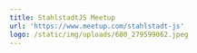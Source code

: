 ```yaml
---
title: StahlstadtJS Meetup
url: 'https://www.meetup.com/stahlstadt-js'
logo: /static/img/uploads/600_279599062.jpeg
---
```


